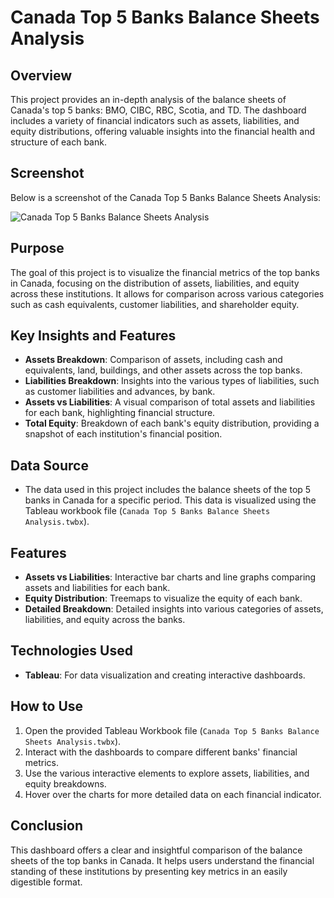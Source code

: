 # Canada Top 5 Banks Balance Sheets Analysis

## Overview
This project provides an in-depth analysis of the balance sheets of Canada's top 5 banks: BMO, CIBC, RBC, Scotia, and TD. The dashboard includes a variety of financial indicators such as assets, liabilities, and equity distributions, offering valuable insights into the financial health and structure of each bank. 

## Screenshot
Below is a screenshot of the Canada Top 5 Banks Balance Sheets Analysis:

![Canada Top 5 Banks Balance Sheets Analysis](https://github.com/user-attachments/assets/233d30a6-9836-4c47-87be-0cee4bf94d25)

## Purpose
The goal of this project is to visualize the financial metrics of the top banks in Canada, focusing on the distribution of assets, liabilities, and equity across these institutions. It allows for comparison across various categories such as cash equivalents, customer liabilities, and shareholder equity.

## Key Insights and Features
- **Assets Breakdown**: Comparison of assets, including cash and equivalents, land, buildings, and other assets across the top banks.
- **Liabilities Breakdown**: Insights into the various types of liabilities, such as customer liabilities and advances, by bank.
- **Assets vs Liabilities**: A visual comparison of total assets and liabilities for each bank, highlighting financial structure.
- **Total Equity**: Breakdown of each bank's equity distribution, providing a snapshot of each institution's financial position.

## Data Source
- The data used in this project includes the balance sheets of the top 5 banks in Canada for a specific period. This data is visualized using the Tableau workbook file (`Canada Top 5 Banks Balance Sheets Analysis.twbx`).

## Features
- **Assets vs Liabilities**: Interactive bar charts and line graphs comparing assets and liabilities for each bank.
- **Equity Distribution**: Treemaps to visualize the equity of each bank.
- **Detailed Breakdown**: Detailed insights into various categories of assets, liabilities, and equity across the banks.

## Technologies Used
- **Tableau**: For data visualization and creating interactive dashboards.

## How to Use
1. Open the provided Tableau Workbook file (`Canada Top 5 Banks Balance Sheets Analysis.twbx`).
2. Interact with the dashboards to compare different banks' financial metrics.
3. Use the various interactive elements to explore assets, liabilities, and equity breakdowns.
4. Hover over the charts for more detailed data on each financial indicator.

## Conclusion
This dashboard offers a clear and insightful comparison of the balance sheets of the top banks in Canada. It helps users understand the financial standing of these institutions by presenting key metrics in an easily digestible format.
